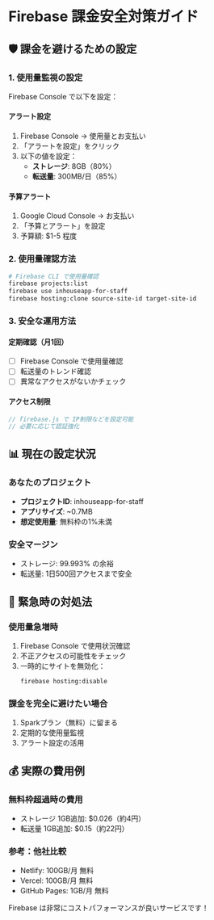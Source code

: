 # Firebase 課金安全対策ガイド

## 🛡️ 課金を避けるための設定

### 1. 使用量監視の設定

Firebase Console で以下を設定：

#### アラート設定

1. Firebase Console → 使用量とお支払い
2. 「アラートを設定」をクリック
3. 以下の値を設定：
   - **ストレージ**: 8GB（80%）
   - **転送量**: 300MB/日（85%）

#### 予算アラート

1. Google Cloud Console → お支払い
2. 「予算とアラート」を設定
3. 予算額: $1-5 程度

### 2. 使用量確認方法

```bash
# Firebase CLI で使用量確認
firebase projects:list
firebase use inhouseapp-for-staff
firebase hosting:clone source-site-id target-site-id
```

### 3. 安全な運用方法

#### 定期確認（月1回）

- [ ] Firebase Console で使用量確認
- [ ] 転送量のトレンド確認
- [ ] 異常なアクセスがないかチェック

#### アクセス制限

```javascript
// firebase.js で IP制限などを設定可能
// 必要に応じて認証強化
```

## 📊 現在の設定状況

### あなたのプロジェクト

- **プロジェクトID**: inhouseapp-for-staff
- **アプリサイズ**: ~0.7MB
- **想定使用量**: 無料枠の1%未満

### 安全マージン

- ストレージ: 99.993% の余裕
- 転送量: 1日500回アクセスまで安全

## 🚨 緊急時の対処法

### 使用量急増時

1. Firebase Console で使用状況確認
2. 不正アクセスの可能性をチェック
3. 一時的にサイトを無効化：
   ```bash
   firebase hosting:disable
   ```

### 課金を完全に避けたい場合

1. Sparkプラン（無料）に留まる
2. 定期的な使用量監視
3. アラート設定の活用

## 💰 実際の費用例

### 無料枠超過時の費用

- ストレージ 1GB追加: $0.026（約4円）
- 転送量 1GB追加: $0.15（約22円）

### 参考：他社比較

- Netlify: 100GB/月 無料
- Vercel: 100GB/月 無料
- GitHub Pages: 1GB/月 無料

Firebase は非常にコストパフォーマンスが良いサービスです！


